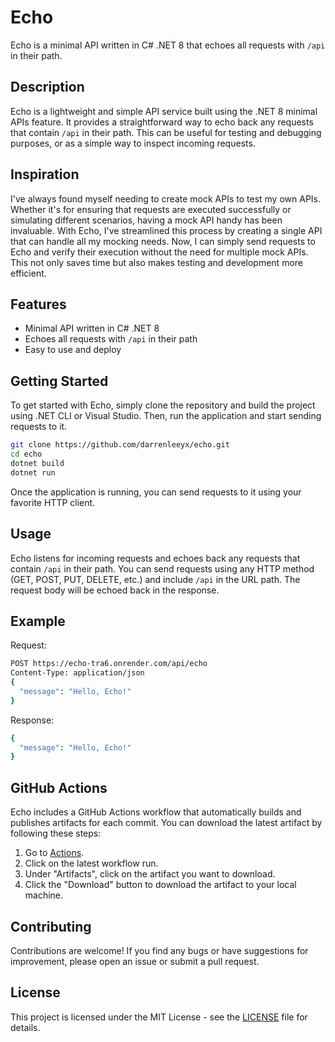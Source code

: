 # Echo
Echo is a minimal API written in C# .NET 8 that echoes all requests with `/api` in their path.

## Description
Echo is a lightweight and simple API service built using the .NET 8 minimal APIs feature. It provides a straightforward way to echo back any requests that contain `/api` in their path. This can be useful for testing and debugging purposes, or as a simple way to inspect incoming requests.

## Inspiration
I've always found myself needing to create mock APIs to test my own APIs. Whether it's for ensuring that requests are executed successfully or simulating different scenarios, having a mock API handy has been invaluable. With Echo, I've streamlined this process by creating a single API that can handle all my mocking needs. Now, I can simply send requests to Echo and verify their execution without the need for multiple mock APIs. This not only saves time but also makes testing and development more efficient.

## Features
- Minimal API written in C# .NET 8
- Echoes all requests with `/api` in their path
- Easy to use and deploy

## Getting Started
To get started with Echo, simply clone the repository and build the project using .NET CLI or Visual Studio. Then, run the application and start sending requests to it.

``` bash
git clone https://github.com/darrenleeyx/echo.git
cd echo
dotnet build
dotnet run
```

Once the application is running, you can send requests to it using your favorite HTTP client.

## Usage
Echo listens for incoming requests and echoes back any requests that contain `/api` in their path. You can send requests using any HTTP method (GET, POST, PUT, DELETE, etc.) and include `/api` in the URL path. The request body will be echoed back in the response.

## Example
Request:
``` bash
POST https://echo-tra6.onrender.com/api/echo
Content-Type: application/json
{
  "message": "Hello, Echo!"
}
```
Response:
``` bash
{
  "message": "Hello, Echo!"
}
```

## GitHub Actions
Echo includes a GitHub Actions workflow that automatically builds and publishes artifacts for each commit. You can download the latest artifact by following these steps:

1. Go to [Actions](https://github.com/darrenleeyx/echo/actions).
2. Click on the latest workflow run.
3. Under "Artifacts", click on the artifact you want to download.
4. Click the "Download" button to download the artifact to your local machine.

## Contributing
Contributions are welcome! If you find any bugs or have suggestions for improvement, please open an issue or submit a pull request.

## License
This project is licensed under the MIT License - see the [LICENSE](LICENSE) file for details.


